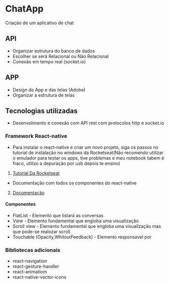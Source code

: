 # ChatApp
Criação de um aplicativo de chat

## API
- Organizar estrutura do banco de dados
- Escolher se será Relacional ou Não Relacional
- Conexão em tempo real (socket.io)

## APP
- Design do App e das telas (Adobe)
- Organizar a estrutura de telas

## Tecnologias utilizadas
- Desenvolimento e conexão com API rest com protocolos http e socket.io
### Framework React-native
- Para instalar o react-native e criar um novo projeto, siga os passos no tutorial de instalação no windows da Rocketseat(Não recomendo utilizar o emulador para testar os apps, tive problemas e meu notebook tabem é fraco, utilizo a depuração por usb depois te ensino)
1. [Tutorial Da Rocketseat](https://docs.rocketseat.dev/ambiente-react-native/android/windows "Clique e acesse agora!")
- Documentação com todos os componentes do react-native
2. [Documentação](https://facebook.github.io/react-native/docs/activityindicator "Clique e acesse agora!")

#### Componentes 
- FlatList - Elemento que listará as conversas
- View - Elemento fundamental que engloba uma visualização
- Scroll view - Elemento fundamental que engloba uma visualização mas que pode-se realozar scroll
- Touchable (Opacity,WhitoutFeedback) - Elemento responsavel por
### Bibliotecas adicionais
- react-navigation
- react-gesture-handler
- react-animatiom
- react-native-vector-icons
